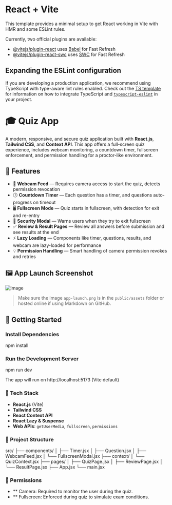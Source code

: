 # React + Vite

This template provides a minimal setup to get React working in Vite with HMR and some ESLint rules.

Currently, two official plugins are available:

- [@vitejs/plugin-react](https://github.com/vitejs/vite-plugin-react/blob/main/packages/plugin-react) uses [Babel](https://babeljs.io/) for Fast Refresh
- [@vitejs/plugin-react-swc](https://github.com/vitejs/vite-plugin-react/blob/main/packages/plugin-react-swc) uses [SWC](https://swc.rs/) for Fast Refresh

## Expanding the ESLint configuration

If you are developing a production application, we recommend using TypeScript with type-aware lint rules enabled. Check out the [TS template](https://github.com/vitejs/vite/tree/main/packages/create-vite/template-react-ts) for information on how to integrate TypeScript and [`typescript-eslint`](https://typescript-eslint.io) in your project.


# 🎓 Quiz App

A modern, responsive, and secure quiz application built with **React.js**, **Tailwind CSS**, and **Context API**. This app offers a full-screen quiz experience, includes webcam monitoring, a countdown timer, fullscreen enforcement, and permission handling for a proctor-like environment.

## 🌟 Features

- 📸 **Webcam Feed** — Requires camera access to start the quiz, detects permission revocation
- 🕒 **Countdown Timer** — Each question has a timer, and questions auto-progress on timeout
- 🖥️ **Fullscreen Mode** — Quiz starts in fullscreen, with detection for exit and re-entry
- 🔐 **Security Modal** — Warns users when they try to exit fullscreen
- ✅ **Review & Result Pages** — Review all answers before submission and see results at the end
- ⚡ **Lazy Loading** — Components like timer, questions, results, and webcam are lazy-loaded for performance
- 💡 **Permission Handling** — Smart handling of camera permission revokes and retries

## 🖼️ App Launch Screenshot
![image](https://github.com/user-attachments/assets/1088ae71-57a4-4388-ae7a-b7ea4a1a3062)

> Make sure the image `app-launch.png` is in the `public/assets` folder or hosted online if using Markdown on GitHub.

## 🚀 Getting Started
### Install Dependencies
npm install

### Run the Development Server
npm run dev

The app will run on http://localhost:5173 (Vite default)

### 🧠 Tech Stack

- **React.js** (Vite)
- **Tailwind CSS**
- **React Context API**
- **React Lazy & Suspense**
- **Web APIs**: `getUserMedia`, `fullscreen`, `permissions`


### 📁 Project Structure
src/
├── components/
│   ├── Timer.jsx
│   ├── Question.jsx
│   ├── WebcamFeed.jsx
│   └── FullscreenModal.jsx
├── context/
│   └── QuizContext.jsx
├── pages/
│   ├── QuizPage.jsx
│   ├── ReviewPage.jsx
│   └── ResultPage.jsx
├── App.jsx
└── main.jsx


### 🔐 Permissions
- ** Camera: Required to monitor the user during the quiz.
- ** Fullscreen: Enforced during quiz to simulate exam conditions.

